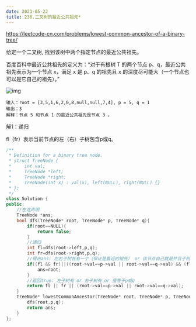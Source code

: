 ```yaml
---
date: 2021-05-22
title: 236.二叉树的最近公共祖先*
---
```


<https://leetcode-cn.com/problems/lowest-common-ancestor-of-a-binary-tree/>

给定一个二叉树, 找到该树中两个指定节点的最近公共祖先。

百度百科中最近公共祖先的定义为：“对于有根树 T 的两个节点 p、q，最近公共祖先表示为一个节点 x，满足 x 是 p、q 的祖先且 x 的深度尽可能大（一个节点也可以是它自己的祖先）。”

![img](https://assets.leetcode.com/uploads/2018/12/14/binarytree.png)

```
输入：root = [3,5,1,6,2,0,8,null,null,7,4], p = 5, q = 1
输出：3
解释：节点 5 和节点 1 的最近公共祖先是节点 3 。
```

解1：递归

fl（fr）表示当前节点的左（右）子树包含p或q。

```c++
/**
 * Definition for a binary tree node.
 * struct TreeNode {
 *     int val;
 *     TreeNode *left;
 *     TreeNode *right;
 *     TreeNode(int x) : val(x), left(NULL), right(NULL) {}
 * };
 */
class Solution {
public:
    //在这声明
    TreeNode *ans;
    bool dfs(TreeNode* root, TreeNode* p, TreeNode* q){
        if(root==NULL){
            return false;
        }
        //递归
        int fl=dfs(root->left,p,q);
        int fr=dfs(root->right,p,q);
        //得出ans: 左右子树各有一个（保证是最近的祖先） or 该节点自己就是并且子树有其中一个
        if((fl && fr)||((root->val==p->val || root->val==q->val) && (fl || fr))){
            ans=root;
        }
        //返回true: 左子树有 or 右子树有 or 值等于p或q
        return fl || fr || (root->val==p->val || root->val==q->val);
    }
    TreeNode* lowestCommonAncestor(TreeNode* root, TreeNode* p, TreeNode* q) {
        dfs(root,p,q);
        return ans;
    }
};
```